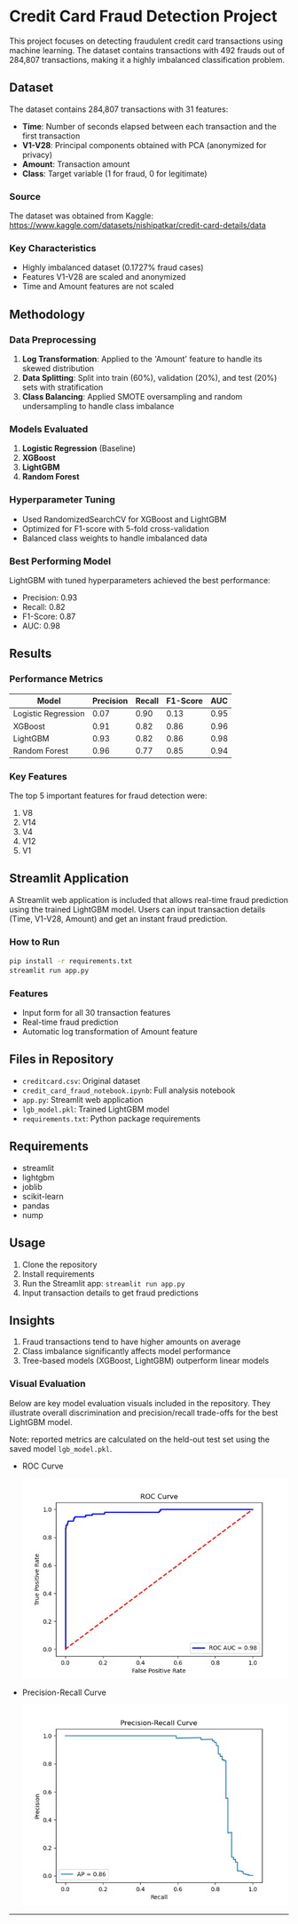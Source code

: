 # Credit Card Fraud Detection Project

This project focuses on detecting fraudulent credit card transactions using machine learning. The dataset contains transactions with 492 frauds out of 284,807 transactions, making it a highly imbalanced classification problem.

## Dataset

The dataset contains 284,807 transactions with 31 features:
- **Time**: Number of seconds elapsed between each transaction and the first transaction
- **V1-V28**: Principal components obtained with PCA (anonymized for privacy)
- **Amount**: Transaction amount
- **Class**: Target variable (1 for fraud, 0 for legitimate)

### Source
The dataset was obtained from Kaggle: https://www.kaggle.com/datasets/nishipatkar/credit-card-details/data

### Key Characteristics
- Highly imbalanced dataset (0.1727% fraud cases)
- Features V1-V28 are scaled and anonymized
- Time and Amount features are not scaled

## Methodology

### Data Preprocessing
1. **Log Transformation**: Applied to the 'Amount' feature to handle its skewed distribution
2. **Data Splitting**: Split into train (60%), validation (20%), and test (20%) sets with stratification
3. **Class Balancing**: Applied SMOTE oversampling and random undersampling to handle class imbalance

### Models Evaluated
1. **Logistic Regression** (Baseline)
2. **XGBoost**
3. **LightGBM**
4. **Random Forest**

### Hyperparameter Tuning
- Used RandomizedSearchCV for XGBoost and LightGBM
- Optimized for F1-score with 5-fold cross-validation
- Balanced class weights to handle imbalanced data

### Best Performing Model
LightGBM with tuned hyperparameters achieved the best performance:
- Precision: 0.93
- Recall: 0.82
- F1-Score: 0.87
- AUC: 0.98

## Results

### Performance Metrics
| Model | Precision | Recall | F1-Score | AUC |
|-------|-----------|--------|----------|-----|
| Logistic Regression | 0.07 | 0.90 | 0.13 | 0.95 |
| XGBoost | 0.91 | 0.82 | 0.86 | 0.96 |
| LightGBM | 0.93 | 0.82 | 0.86 | 0.98 |
| Random Forest | 0.96 | 0.77 | 0.85 | 0.94 |

### Key Features
The top 5 important features for fraud detection were:
1. V8
2. V14
3. V4
4. V12
5. V1

## Streamlit Application

A Streamlit web application is included that allows real-time fraud prediction using the trained LightGBM model. Users can input transaction details (Time, V1-V28, Amount) and get an instant fraud prediction.

### How to Run
```bash
pip install -r requirements.txt
streamlit run app.py
```

### Features
- Input form for all 30 transaction features
- Real-time fraud prediction
- Automatic log transformation of Amount feature

## Files in Repository
- `creditcard.csv`: Original dataset
- `credit_card_fraud_notebook.ipynb`: Full analysis notebook
- `app.py`: Streamlit web application
- `lgb_model.pkl`: Trained LightGBM model
 - `requirements.txt`: Python package requirements

## Requirements
- streamlit
- lightgbm
- joblib
- scikit-learn
- pandas
- nump

## Usage
1. Clone the repository
2. Install requirements
3. Run the Streamlit app: `streamlit run app.py`
4. Input transaction details to get fraud predictions

## Insights
1. Fraud transactions tend to have higher amounts on average
2. Class imbalance significantly affects model performance
3. Tree-based models (XGBoost, LightGBM) outperform linear models

### Visual Evaluation
Below are key model evaluation visuals included in the repository. They illustrate overall discrimination and precision/recall trade-offs for the best LightGBM model.

Note: reported metrics are calculated on the held-out test set using the saved model `lgb_model.pkl`.

- ROC Curve

	![ROC Curve](assets/roc_curve.png)

- Precision-Recall Curve

	![Precision-Recall Curve](assets/precision_recall_curve.png)

---
